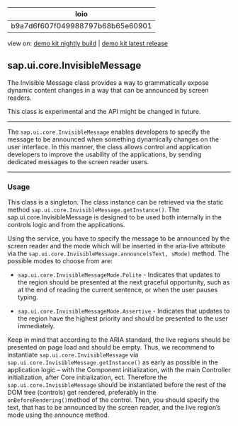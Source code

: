 <!-- loiob9a7d6f607f049988797b68b65e60901 -->

| loio |
| -----|
| b9a7d6f607f049988797b68b65e60901 |

<div id="loio">

view on: [demo kit nightly build](https://openui5nightly.hana.ondemand.com/#/topic/b9a7d6f607f049988797b68b65e60901) | [demo kit latest release](https://openui5.hana.ondemand.com/#/topic/b9a7d6f607f049988797b68b65e60901)</div>

## sap.ui.core.InvisibleMessage

The Invisible Message class provides a way to grammatically expose dynamic content changes in a way that can be announced by screen readers.

This class is experimental and the API might be changed in future.

***

The `sap.ui.core.InvisibleMessage` enables developers to specify the message to be announced when something dynamically changes on the user interface. In this manner, the class allows control and application developers to improve the usability of the applications, by sending dedicated messages to the screen reader users.

***

<a name="loiob9a7d6f607f049988797b68b65e60901__section_v25_cwt_3mb"/>

### Usage

This class is a singleton. The class instance can be retrieved via the static method `sap.ui.core.InvisibleMessage.getInstance()`. The sap.ui.core.InvisibleMessage is designed to be used both internally in the controls logic and from the applications.

Using the service, you have to specify the message to be announced by the screen reader and the mode which will be inserted in the aria-live attribute via the `sap.ui.core.InvisibleMessage.announce(sText, sMode)` method. The possible modes to choose from are:

-   `sap.ui.core.InvisibleMessageMode.Polite` - Indicates that updates to the region should be presented at the next graceful opportunity, such as at the end of reading the current sentence, or when the user pauses typing.

-   `sap.ui.core.InvisibleMessageMode.Assertive` - Indicates that updates to the region have the highest priority and should be presented to the user immediately.


Keep in mind that according to the ARIA standard, the live regions should be presented on page load and should be empty. Thus, we recommend to instantiate `sap.ui.core.InvisibleMessage` via `sap.ui.core.InvisibleMessage.getInstance()` as early as possible in the application logic – with the Component initialization, with the main Controller initialization, after Core initialization, ect. Therefore the `sap.ui.core.InvisibleMessage` should be instantiated before the rest of the DOM tree \(controls\) get rendered, preferably in the `onBeforeRendering()`method of the control. Then, you should specify the text, that has to be announced by the screen reader, and the live region’s mode using the announce method.

